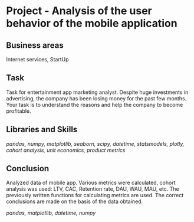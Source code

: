 # Project - Analysis of the user behavior of the mobile application

## Business areas

Internet services, StartUp

## Task

Task for entertainment app marketing analyst. Despite huge investments in advertising, the company has been losing money for the past few months. Your task is to understand the reasons and help the company to become profitable.

## Libraries and Skills
*pandas, numpy, matplotlib, seaborn, scipy, datetime, statsmodels, plotly, cohort analysis, unit economics, product metrics*

## Conclusion

Analyzed data of mobile app.
Various metrics were calculated, cohort analysis was used: LTV, CAC, Retention rate, DAU, WAU, MAU, etc. The previously written functions for calculating metrics are used. The correct conclusions are made on the basis of the data obtained.

*pandas, matplotlib, datetime, numpy*
